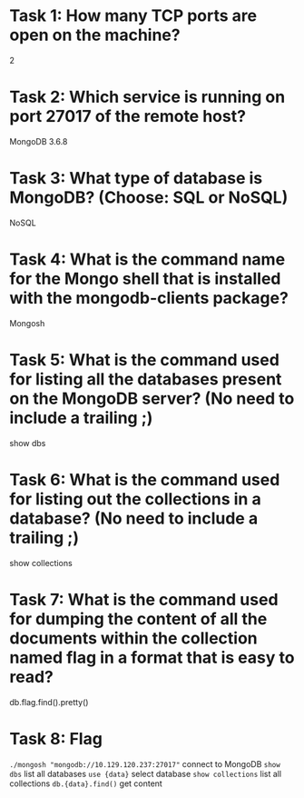 # Task 1: How many TCP ports are open on the machine?
2

# Task 2: Which service is running on port 27017 of the remote host?
MongoDB 3.6.8

# Task 3: What type of database is MongoDB? (Choose: SQL or NoSQL)
NoSQL

# Task 4: What is the command name for the Mongo shell that is installed with the mongodb-clients package?
Mongosh

# Task 5: What is the command used for listing all the databases present on the MongoDB server? (No need to include a trailing ;)
show dbs

# Task 6: What is the command used for listing out the collections in a database? (No need to include a trailing ;)
show collections

# Task 7: What is the command used for dumping the content of all the documents within the collection named flag in a format that is easy to read?
db.flag.find().pretty()

# Task 8: Flag
`./mongosh "mongodb://10.129.120.237:27017"` connect to MongoDB
`show dbs` list all databases
`use {data}` select database
`show collections` list all collections
`db.{data}.find()` get content
